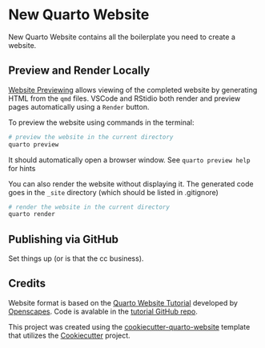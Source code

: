 # New Quarto Website
New Quarto Website contains all the boilerplate you need to create a website.


## Preview and Render Locally


[Website Previewing](https://quarto.org/docs/websites/#website-preview) allows viewing of the completed website by generating HTML from the `qmd` files. VSCode and RStidio both render and preview pages automatically using a `Render` button.

To preview the website using commands in the terminal:
``` bash
# preview the website in the current directory
quarto preview
```
It should automatically open a browser window. See `quarto preview help` for hints

You can also render the website without displaying it. The generated code goes in the `_site` directory (which should be listed in .gitignore)
``` bash
# render the website in the current directory
quarto render 
```

## Publishing via GitHub

Set things up (or is that the cc business).


## Credits

Website format is based on the [Quarto Website Tutorial](https://openscapes.github.io/quarto-website-tutorial/) developed by [Openscapes](https://openscapes.org/). Code is avalable in the [tutorial GitHub repo](https://github.com/Openscapes/quarto-website-tutorial/tree/main).

This project was created using the [cookiecutter-quarto-website](https://github.com/eldobbins/cookiecutter-quarto-website) template that utilizes the [Cookiecutter](https://cookiecutter.readthedocs.io/en/stable/README.html) project.
